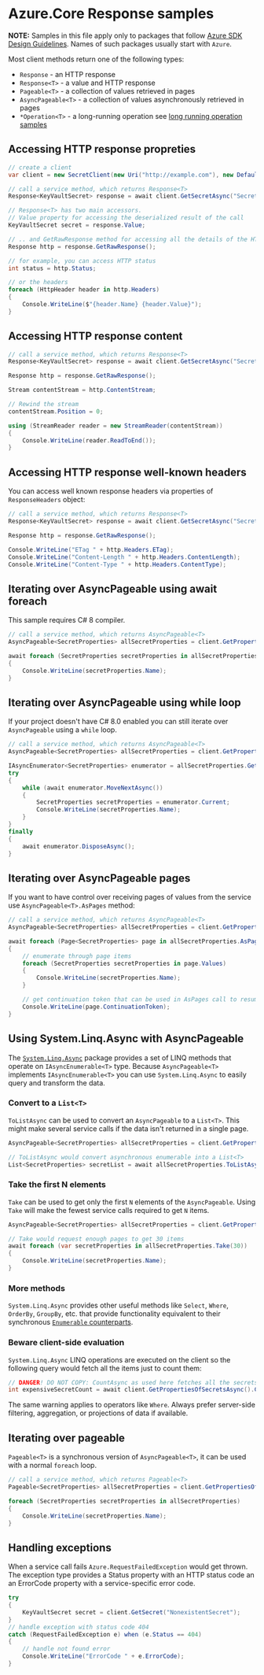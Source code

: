 # Azure.Core Response samples

**NOTE:** Samples in this file apply only to packages that follow [Azure SDK Design Guidelines](https://azure.github.io/azure-sdk/dotnet_introduction.html). Names of such packages usually start with `Azure`.

Most client methods return one of the following types:
 - `Response` -  an HTTP response
 - `Response<T>` -  a value and HTTP response
 - `Pageable<T>` -  a collection of values retrieved in pages
 - `AsyncPageable<T>` - a collection of values asynchronously retrieved in pages
 - `*Operation<T>` - a long-running operation see [long running operation samples](https://github.com/Azure/azure-sdk-for-net/blob/main/sdk/core/Azure.Core/samples/LongRunningOperations.md)

## Accessing HTTP response propreties

```C# Snippet:ResponseTHelloWorld
// create a client
var client = new SecretClient(new Uri("http://example.com"), new DefaultAzureCredential());

// call a service method, which returns Response<T>
Response<KeyVaultSecret> response = await client.GetSecretAsync("SecretName");

// Response<T> has two main accessors.
// Value property for accessing the deserialized result of the call
KeyVaultSecret secret = response.Value;

// .. and GetRawResponse method for accessing all the details of the HTTP response
Response http = response.GetRawResponse();

// for example, you can access HTTP status
int status = http.Status;

// or the headers
foreach (HttpHeader header in http.Headers)
{
    Console.WriteLine($"{header.Name} {header.Value}");
}
```

## Accessing HTTP response content

```C# Snippet:ResponseTContent
// call a service method, which returns Response<T>
Response<KeyVaultSecret> response = await client.GetSecretAsync("SecretName");

Response http = response.GetRawResponse();

Stream contentStream = http.ContentStream;

// Rewind the stream
contentStream.Position = 0;

using (StreamReader reader = new StreamReader(contentStream))
{
    Console.WriteLine(reader.ReadToEnd());
}
```

## Accessing HTTP response well-known headers

You can access well known response headers via properties of `ResponseHeaders` object:

```C# Snippet:ResponseHeaders
// call a service method, which returns Response<T>
Response<KeyVaultSecret> response = await client.GetSecretAsync("SecretName");

Response http = response.GetRawResponse();

Console.WriteLine("ETag " + http.Headers.ETag);
Console.WriteLine("Content-Length " + http.Headers.ContentLength);
Console.WriteLine("Content-Type " + http.Headers.ContentType);
```

## Iterating over AsyncPageable using await foreach

This sample requires C# 8 compiler.

```C# Snippet:AsyncPageable
// call a service method, which returns AsyncPageable<T>
AsyncPageable<SecretProperties> allSecretProperties = client.GetPropertiesOfSecretsAsync();

await foreach (SecretProperties secretProperties in allSecretProperties)
{
    Console.WriteLine(secretProperties.Name);
}
```

## Iterating over AsyncPageable using while loop

If your project doesn't have C# 8.0 enabled you can still iterate over `AsyncPageable` using a `while` loop.

```C# Snippet:AsyncPageableLoop
// call a service method, which returns AsyncPageable<T>
AsyncPageable<SecretProperties> allSecretProperties = client.GetPropertiesOfSecretsAsync();

IAsyncEnumerator<SecretProperties> enumerator = allSecretProperties.GetAsyncEnumerator();
try
{
    while (await enumerator.MoveNextAsync())
    {
        SecretProperties secretProperties = enumerator.Current;
        Console.WriteLine(secretProperties.Name);
    }
}
finally
{
    await enumerator.DisposeAsync();
}
```

## Iterating over AsyncPageable pages

If you want to have control over receiving pages of values from the service use `AsyncPageable<T>.AsPages` method:

```C# Snippet:AsyncPageableAsPages
// call a service method, which returns AsyncPageable<T>
AsyncPageable<SecretProperties> allSecretProperties = client.GetPropertiesOfSecretsAsync();

await foreach (Page<SecretProperties> page in allSecretProperties.AsPages())
{
    // enumerate through page items
    foreach (SecretProperties secretProperties in page.Values)
    {
        Console.WriteLine(secretProperties.Name);
    }

    // get continuation token that can be used in AsPages call to resume enumeration
    Console.WriteLine(page.ContinuationToken);
}
```

## Using System.Linq.Async with AsyncPageable

The [`System.Linq.Async`](https://www.nuget.org/packages/System.Linq.Async) package provides a set of LINQ methods that operate on `IAsyncEnumerable<T>` type.
Because `AsyncPageable<T>` implements `IAsyncEnumerable<T>` you can use `System.Linq.Async` to easily query and transform the data.

### Convert to a `List<T>`

`ToListAsync` can be used to convert an `AsyncPageable` to a `List<T>`.  This might make several service calls if the data isn't returned in a single page.

```C# Snippet:SystemLinqAsyncToList
AsyncPageable<SecretProperties> allSecretProperties = client.GetPropertiesOfSecretsAsync();

// ToListAsync would convert asynchronous enumerable into a List<T>
List<SecretProperties> secretList = await allSecretProperties.ToListAsync();
```

### Take the first N elements

`Take` can be used to get only the first `N` elements of the `AsyncPageable`.  Using `Take` will make the fewest service calls required to get `N` items.

```C# Snippet:SystemLinqAsyncTake
AsyncPageable<SecretProperties> allSecretProperties = client.GetPropertiesOfSecretsAsync();

// Take would request enough pages to get 30 items
await foreach (var secretProperties in allSecretProperties.Take(30))
{
    Console.WriteLine(secretProperties.Name);
}
```

### More methods

`System.Linq.Async` provides other useful methods like `Select`, `Where`, `OrderBy`, `GroupBy`, etc. that provide functionality equivalent to their synchronous [`Enumerable` counterparts](https://docs.microsoft.com/dotnet/api/system.linq.enumerable).

### Beware client-side evaluation

`System.Linq.Async` LINQ operations are executed on the client so the following query would fetch all the items just to count them:

```C# Snippet:SystemLinqAsyncCount
// DANGER! DO NOT COPY: CountAsync as used here fetches all the secrets locally to count them.
int expensiveSecretCount = await client.GetPropertiesOfSecretsAsync().CountAsync();
```
The same warning applies to operators like `Where`.  Always prefer server-side filtering, aggregation, or projections of data if available.
## Iterating over pageable

`Pageable<T>` is a synchronous version of `AsyncPageable<T>`, it can be used with a normal `foreach` loop.

```C# Snippet:Pageable
// call a service method, which returns Pageable<T>
Pageable<SecretProperties> allSecretProperties = client.GetPropertiesOfSecrets();

foreach (SecretProperties secretProperties in allSecretProperties)
{
    Console.WriteLine(secretProperties.Name);
}
```

## Handling exceptions

When a service call fails `Azure.RequestFailedException` would get thrown. The exception type provides a Status property with an HTTP status code an an ErrorCode property with a service-specific error code.

```C# Snippet:RequestFailedException
try
{
    KeyVaultSecret secret = client.GetSecret("NonexistentSecret");
}
// handle exception with status code 404
catch (RequestFailedException e) when (e.Status == 404)
{
    // handle not found error
    Console.WriteLine("ErrorCode " + e.ErrorCode);
}
```
